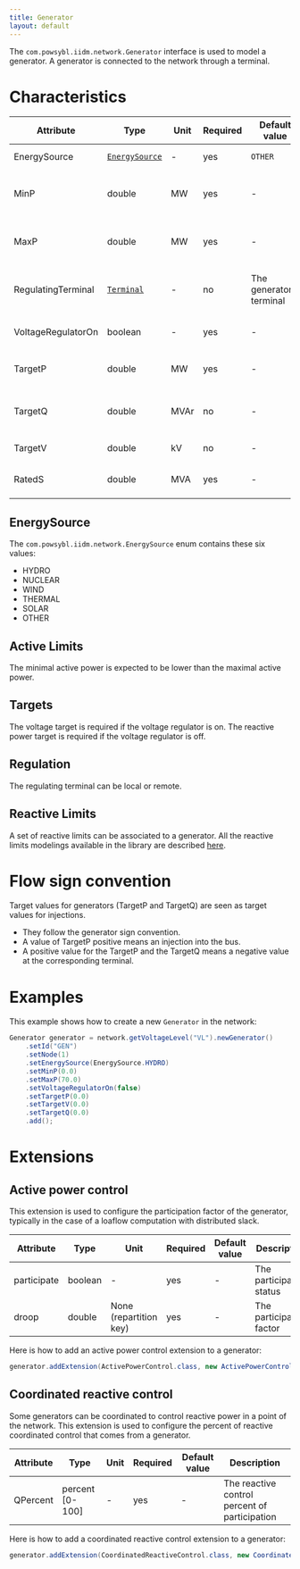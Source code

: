 ```yaml
---
title: Generator
layout: default
---
```


The `com.powsybl.iidm.network.Generator` interface is used to model a generator. A generator is connected to the network through a terminal.

# Characteristics

| Attribute | Type | Unit | Required | Default value | Description |
| --------- | ---- | ---- | -------- | ------------- | ----------- |
| EnergySource | [`EnergySource`](#energysource) | - | yes | `OTHER` | The energy source |
| MinP | double | MW | yes | - | The minimal active power |
| MaxP | double | MW | yes | - | The maximum active power |
| RegulatingTerminal | [`Terminal`](https://javadoc.io/doc/com.powsybl/powsybl-core/latest/com/powsybl/iidm/network/Terminal.html) | - | no | The generator's terminal | The terminal used for regulation |
| VoltageRegulatorOn | boolean | - | yes | - | The voltage regulator status |
| TargetP | double | MW | yes | - | The active power target |
| TargetQ | double | MVAr | no | - | The reactive power target |
| TargetV | double | kV | no | - | The voltage target |
| RatedS | double | MVA | yes | - | The rated nominal power |

## EnergySource
The `com.powsybl.iidm.network.EnergySource` enum contains these six values:
- HYDRO
- NUCLEAR
- WIND
- THERMAL
- SOLAR
- OTHER

## Active Limits
The minimal active power is expected to be lower than the maximal active power.

## Targets
The voltage target is required if the voltage regulator is on.
The reactive power target is required if the voltage regulator is off.

## Regulation
The regulating terminal can be local or remote.

## Reactive Limits
A set of reactive limits can be associated to a generator. All the reactive limits modelings available in the library are described [here](reactiveLimits.md).

# Flow sign convention
Target values for generators (TargetP and TargetQ) are seen as target values for injections.
- They follow the generator sign convention.
- A value of TargetP positive means an injection into the bus.
- A positive value for the TargetP and the TargetQ means a negative value at the corresponding terminal.

# Examples
This example shows how to create a new `Generator` in the network:
```java
Generator generator = network.getVoltageLevel("VL").newGenerator()
    .setId("GEN")
    .setNode(1)
    .setEnergySource(EnergySource.HYDRO)
    .setMinP(0.0)
    .setMaxP(70.0)
    .setVoltageRegulatorOn(false)
    .setTargetP(0.0)
    .setTargetV(0.0)
    .setTargetQ(0.0)
    .add();
```

# Extensions

## Active power control

This extension is used to configure the participation factor of the generator, typically in the case of a loaflow computation with distributed slack.

| Attribute | Type | Unit | Required | Default value | Description |
| --------- | ---- | ---- | -------- | ------------- | ----------- |
| participate | boolean | - | yes | - | The participation status|
| droop | double | None (repartition key) | yes | - | The participation factor |

Here is how to add an active power control extension to a generator:
```java
generator.addExtension(ActivePowerControl.class, new ActivePowerControl(generator, true, 4));
```

## Coordinated reactive control

Some generators can be coordinated to control reactive power in a point of the network. This extension is used to configure the percent of reactive coordinated control that comes from a generator.

| Attribute | Type | Unit | Required | Default value | Description |
| --------- | ---- | ---- | -------- | ------------- | ----------- |
| QPercent | percent [0-100] | - | yes | - | The reactive control percent of participation |

Here is how to add a coordinated reactive control extension to a generator:
```java
generator.addExtension(CoordinatedReactiveControl.class, new CoordinatedReactiveControl(generator, 40));
```

